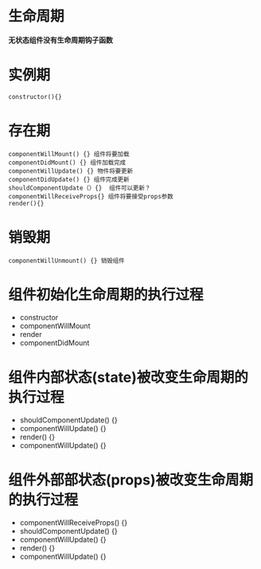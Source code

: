 # 生命周期
**无状态组件没有生命周期钩子函数**
# 实例期
	constructor(){}
# 存在期
	componentWillMount() {} 组件将要加载
	componentDidMount() {} 组件加载完成
	componentWillUpdate() {} 物件将要更新
	componentDidUpdate() {} 组件完成更新
	shouldComponentUpdate（）{}  组件可以更新？
	componentWillReceiveProps{} 组件将要接受props参数
	render(){}
# 销毁期
	componentWillUnmount() {} 销毁组件


# 组件初始化生命周期的执行过程

- constructor
- componentWillMount
- render
- componentDidMount

# 组件内部状态(state)被改变生命周期的执行过程

- shouldComponentUpdate() {}
- componentWillUpdate() {}
- render() {}
- componentWillUpdate() {}

# 组件外部部状态(props)被改变生命周期的执行过程

- componentWillReceiveProps() {}
- shouldComponentUpdate() {}
- componentWillUpdate() {}
- render() {}
- componentWillUpdate() {}


